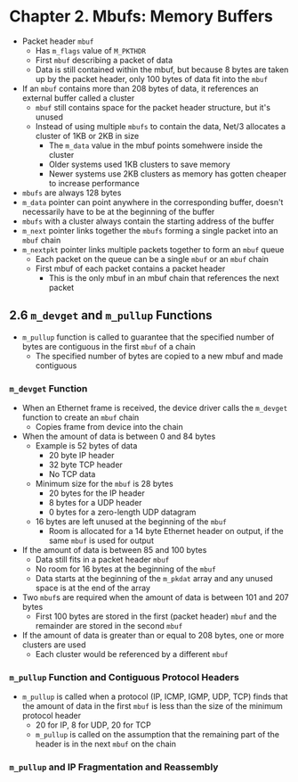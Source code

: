 # Chapter 2. Mbufs: Memory Buffers

* Packet header `mbuf`
  * Has `m_flags` value of `M_PKTHDR`
  * First `mbuf` describing a packet of data
  * Data is still contained within the mbuf, but because 8 bytes are taken up by the packet header, only 100 bytes of data fit into the `mbuf`
* If an `mbuf` contains more than 208 bytes of data, it references an external buffer called a cluster
  * `mbuf` still contains space for the packet header structure, but it's unused
  * Instead of using multiple `mbufs` to contain the data, Net/3 allocates a cluster of 1KB or 2KB in size
    * The `m_data` value in the mbuf points somehwere inside the cluster
    * Older systems used 1KB clusters to save memory
    * Newer systems use 2KB clusters as memory has gotten cheaper to increase performance
* `mbufs` are always 128 bytes
* `m_data` pointer can point anywhere in the corresponding buffer, doesn't necessarily have to be at the beginning of the buffer
* `mbufs` with a cluster always contain the starting address of the buffer
* `m_next` pointer links together the `mbufs` forming a single packet into an `mbuf` chain
* `m_nextpkt` pointer links multiple packets together to form an `mbuf` queue
  * Each packet on the queue can be a single `mbuf` or an `mbuf` chain
  * First mbuf of each packet contains a packet header
    * This is the only mbuf in an mbuf chain that references the next packet

## 2.6 `m_devget` and `m_pullup` Functions
* `m_pullup` function is called to guarantee that the specified number of bytes are contiguous in the first `mbuf` of a chain
  * The specified number of bytes are copied to a new mbuf and made contiguous

### `m_devget` Function
* When an Ethernet frame is received, the device driver calls the `m_devget` function to create an `mbuf` chain
  * Copies frame from device into the chain
* When the amount of data is between 0 and 84 bytes
  * Example is 52 bytes of data
    * 20 byte IP header
    * 32 byte TCP header
    * No TCP data
  * Minimum size for the `mbuf` is 28 bytes
    * 20 bytes for the IP header
    * 8 bytes for a UDP header
    * 0 bytes for a zero-length UDP datagram
  * 16 bytes are left unused at the beginning of the `mbuf`
    * Room is allocated for a 14 byte Ethernet header on output, if the same `mbuf` is used for output
* If the amount of data is between 85 and 100 bytes
  * Data still fits in a packet header `mbuf`
  * No room for 16 bytes at the beginning of the `mbuf`
  * Data starts at the beginning of the `m_pkdat` array and any unused space is at the end of the array
* Two `mbuf`s are required when the amount of data is between 101 and 207 bytes
  * First 100 bytes are stored in the first (packet header) `mbuf` and the remainder are stored in the second `mbuf`
* If the amount of data is greater than or equal to 208 bytes, one or more clusters are used
  * Each cluster would be referenced by a different `mbuf`

### `m_pullup` Function and Contiguous Protocol Headers
* `m_pullup` is called when a protocol (IP, ICMP, IGMP, UDP, TCP) finds that the amount of data in the first `mbuf` is less than the size of the minimum protocol header
  * 20 for IP, 8 for UDP, 20 for TCP
  * `m_pullup` is called on the assumption that the remaining part of the header is in the next `mbuf` on the chain

### `m_pullup` and IP Fragmentation and Reassembly




